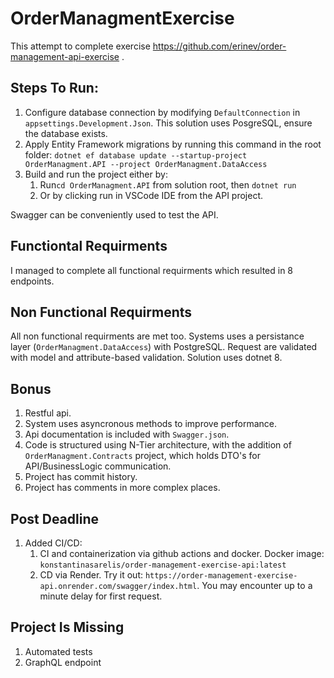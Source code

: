 # OrderManagmentExercise
This attempt to complete exercise https://github.com/erinev/order-management-api-exercise .

## Steps To Run:
1. Configure database connection by modifying `DefaultConnection` in `appsettings.Development.Json`. This solution uses PosgreSQL, ensure the database exists.
2. Apply Entity Framework migrations by running this command in the root folder: `dotnet ef database update --startup-project OrderManagment.API --project OrderManagment.DataAccess`
3. Build and run the project either by:
   1. Run`cd OrderManagment.API` from solution root, then `dotnet run`
   2. Or by clicking run in VSCode IDE from the API project.

Swagger can be conveniently used to test the API.

## Functiontal Requirments
I managed to complete all functional requirments which resulted in 8 endpoints.

## Non Functional Requirments
All non functional requirments are met too.
Systems uses a persistance layer (`OrderManagment.DataAccess`) with PostgreSQL.
Request are validated with model and attribute-based validation.
Solution uses dotnet 8.

## Bonus
1. Restful api.
2. System uses asyncronous methods to improve performance.
3. Api documentation is included with `Swagger.json`.
4. Code is structured using N-Tier architecture, with the addition of `OrderManagment.Contracts` project, which holds DTO's for API/BusinessLogic communication.
5. Project has commit history.
6. Project has comments in more complex places.

## Post Deadline
1. Added CI/CD:
   1. CI and containerization via github actions and docker. Docker image: `konstantinasarelis/order-management-exercise-api:latest`
   2. CD via Render. Try it out: `https://order-management-exercise-api.onrender.com/swagger/index.html`. You may encounter up to a minute delay for first request.

## Project Is Missing
1. Automated tests
2. GraphQL endpoint
